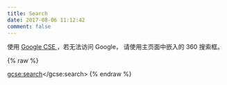 ```yaml
---
title: Search
date: 2017-08-06 11:12:42
comment: false
---
```


使用 [Google CSE ](https://cse.google.com/) ，若无法访问 Google， 请使用主页面中嵌入的 360 搜索框。

{% raw %}
<script>
  (function() {
    var cx = '010248203365983979668:happqssy-hw';
    var gcse = document.createElement('script');
    gcse.type = 'text/javascript';
    gcse.async = true;
    gcse.src = 'https://cse.google.com/cse.js?cx=' + cx;
    var s = document.getElementsByTagName('script')[0];
    s.parentNode.insertBefore(gcse, s);
  })();
</script>
<gcse:search></gcse:search>
{% endraw %}
